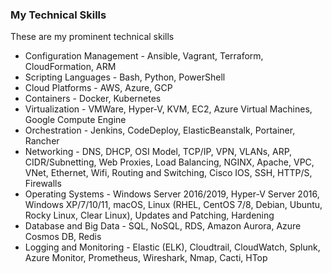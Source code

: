 ### My Technical Skills

These are my prominent technical skills

  - Configuration Management - Ansible, Vagrant, Terraform, CloudFormation, ARM
  - Scripting Languages - Bash, Python, PowerShell
  - Cloud Platforms - AWS, Azure, GCP
  - Containers - Docker, Kubernetes
  - Virtualization - VMWare, Hyper-V, KVM, EC2, Azure Virtual Machines, Google Compute Engine
  - Orchestration - Jenkins, CodeDeploy, ElasticBeanstalk, Portainer, Rancher
  - Networking - DNS, DHCP, OSI Model, TCP/IP, VPN, VLANs, ARP, CIDR/Subnetting, Web Proxies, Load Balancing,
    NGINX, Apache, VPC, VNet, Ethernet, Wifi, Routing and Switching, Cisco IOS, SSH, HTTP/S, Firewalls
  - Operating Systems - Windows Server 2016/2019, Hyper-V Server 2016, Windows XP/7/10/11, macOS,
    Linux (RHEL, CentOS 7/8, Debian, Ubuntu, Rocky Linux, Clear Linux), Updates and Patching, Hardening
  - Database and Big Data - SQL, NoSQL, RDS, Amazon Aurora, Azure Cosmos DB, Redis
  - Logging and Monitoring - Elastic (ELK), Cloudtrail, CloudWatch, Splunk, Azure Monitor, Prometheus, Wireshark, Nmap, Cacti, HTop
